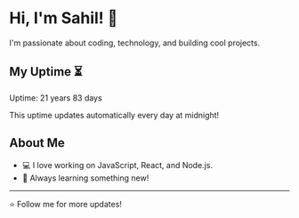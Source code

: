 # Hi, I'm Sahil! 👋

I'm passionate about coding, technology, and building cool projects.

## My Uptime ⏳
Uptime: 21 years 83 days

This uptime updates automatically every day at midnight!

## About Me
- 💻 I love working on JavaScript, React, and Node.js.
- 🎯 Always learning something new!

---

⭐️ Follow me for more updates!
